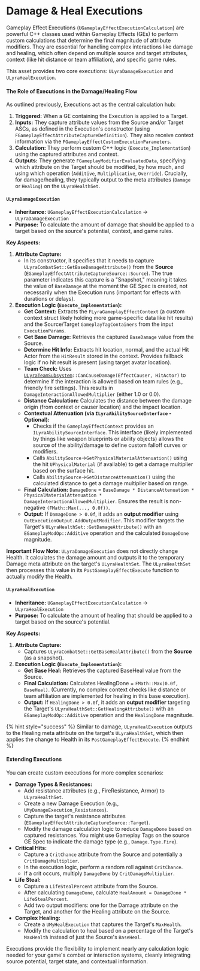 # Damage & Heal Executions

Gameplay Effect Executions (`UGameplayEffectExecutionCalculation`) are powerful C++ classes used within Gameplay Effects (GEs) to perform custom calculations that determine the final magnitude of attribute modifiers. They are essential for handling complex interactions like damage and healing, which often depend on multiple source and target attributes, context (like hit distance or team affiliation), and specific game rules.

This asset provides two core executions: `ULyraDamageExecution` and `ULyraHealExecution`.

#### The Role of Executions in the Damage/Healing Flow

As outlined previously, Executions act as the central calculation hub:

1. **Triggered:** When a GE containing the Execution is applied to a Target.
2. **Inputs:** They capture attribute values from the Source and/or Target ASCs, as defined in the Execution's constructor (using `FGameplayEffectAttributeCaptureDefinition`). They also receive context information via the `FGameplayEffectCustomExecutionParameters`.
3. **Calculation:** They perform custom C++ logic (`Execute_Implementation`) using the captured attributes and context.
4. **Outputs:** They generate `FGameplayModifierEvaluatedData`, specifying which attribute on the Target should be modified, by how much, and using which operation (`Additive`, `Multiplicative`, `Override`). Crucially, for damage/healing, they typically output to the meta attributes (`Damage` or `Healing`) on the `ULyraHealthSet`.

#### `ULyraDamageExecution`

* **Inheritance:** `UGameplayEffectExecutionCalculation` -> `ULyraDamageExecution`
* **Purpose:** To calculate the amount of damage that should be applied to a target based on the source's potential, context, and game rules.

**Key Aspects:**

1. **Attribute Capture:**
   * In its constructor, it specifies that it needs to capture `ULyraCombatSet::GetBaseDamageAttribute()` from the **Source** (`EGameplayEffectAttributeCaptureSource::Source`). The true parameter indicates this capture is a "Snapshot," meaning it takes the value of `BaseDamage` at the moment the GE Spec is created, not necessarily when the Execution runs (important for effects with durations or delays).
2. **Execution Logic (`Execute_Implementation`):**
   * **Get Context:** Extracts the `FLyraGameplayEffectContext` (a custom context struct likely holding more game-specific data like hit results) and the Source/Target `GameplayTagContainers` from the input `ExecutionParams`.
   * **Get Base Damage:** Retrieves the captured `BaseDamage` value from the Source.
   * **Determine Hit Info:** Extracts hit location, normal, and the actual Hit Actor from the `HitResult` stored in the context. Provides fallback logic if no hit result is present (using target avatar location).
   * **Team Check:** Uses [`ULyraTeamSubsystem`](../../team/)`::CanCauseDamage(EffectCauser, HitActor)` to determine if the interaction is allowed based on team rules (e.g., friendly fire settings). This results in `DamageInteractionAllowedMultiplier` (either 1.0 or 0.0).
   * **Distance Calculation:** Calculates the distance between the damage origin (from context or causer location) and the impact location.
   * **Contextual Attenuation (via `ILyraAbilitySourceInterface` - Optional):**
     * Checks if the `GameplayEffectContext` provides an `ILyraAbilitySourceInterface`. This interface (likely implemented by things like weapon blueprints or ability objects) allows the source of the ability/damage to define custom falloff curves or modifiers.
     * Calls `AbilitySource`->`GetPhysicalMaterialAttenuation()` using the hit `UPhysicalMaterial` (if available) to get a damage multiplier based on the surface hit.
     * Calls `AbilitySource`->`GetDistanceAttenuation()` using the calculated distance to get a damage multiplier based on range.
   * **Final Calculation:** `DamageDone` = `BaseDamage * DistanceAttenuation * PhysicalMaterialAttenuation * DamageInteractionAllowedMultiplier`. Ensures the result is non-negative `(FMath::Max(..., 0.0f))`.
   * **Output:** If `DamageDone > 0.0f`, it adds an **output modifier** using `OutExecutionOutput.AddOutputModifier`. This modifier targets the Target's `ULyraHealthSet::GetDamageAttribute()` with an `EGameplayModOp::Additive` operation and the calculated `DamageDone` magnitude.

**Important Flow Note:** `ULyraDamageExecution` does not directly change Health. It calculates the damage amount and outputs it to the temporary Damage meta attribute on the target's `ULyraHealthSet`. The `ULyraHealthSet` then processes this value in its `PostGameplayEffectExecute` function to actually modify the Health.

#### `ULyraHealExecution`

* **Inheritance:** `UGameplayEffectExecutionCalculation` -> `ULyraHealExecution`
* **Purpose:** To calculate the amount of healing that should be applied to a target based on the source's potential.

**Key Aspects:**

1. **Attribute Capture:**
   * Captures `ULyraCombatSet::GetBaseHealAttribute()` from the **Source** (as a snapshot).
2. **Execution Logic (`Execute_Implementation`):**
   * **Get Base Heal:** Retrieves the captured BaseHeal value from the Source.
   * **Final Calculation:** Calculates HealingDone = `FMath::Max(0.0f, BaseHeal)`. (Currently, no complex context checks like distance or team affiliation are implemented for healing in this base execution).
   * **Output:** If `HealingDone > 0.0f`, it adds an **output modifier** targeting the Target's `ULyraHealthSet::GetHealingAttribute()` with an `EGameplayModOp::Additive` operation and the `HealingDone` magnitude.

{% hint style="success" %}
Similar to damage, `ULyraHealExecution` outputs to the Healing meta attribute on the target's `ULyraHealthSet`, which then applies the change to Health in its `PostGameplayEffectExecute`.
{% endhint %}

#### Extending Executions

You can create custom executions for more complex scenarios:

* **Damage Types & Resistances:**
  * Add resistance attributes (e.g., FireResistance, Armor) to `ULyraHealthSet`.
  * Create a new Damage Execution (e.g., `UMyDamageExecution_Resistances`).
  * Capture the target's resistance attributes (`EGameplayEffectAttributeCaptureSource::Target`).
  * Modify the damage calculation logic to reduce `DamageDone` based on captured resistances. You might use Gameplay Tags on the source GE Spec to indicate the damage type (e.g., `Damage.Type.Fire`).
* **Critical Hits:**
  * Capture a `CritChance` attribute from the Source and potentially a `CritDamageMultiplier`.
  * In the execution logic, perform a random roll against `CritChance`.
  * If a crit occurs, multiply `DamageDone` by `CritDamageMultiplier`.
* **Life Steal:**
  * Capture a `LifeStealPercent` attribute from the Source.
  * After calculating `DamageDone`, calculate `HealAmount = DamageDone * LifeStealPercent`.
  * Add two output modifiers: one for the Damage attribute on the Target, and another for the Healing attribute on the Source.
* **Complex Healing:**
  * Create a `UMyHealExecution` that captures the Target's `MaxHealth`.
  * Modify the calculation to heal based on a percentage of the Target's `MaxHealth` instead of just the Source's `BaseHeal`.

Executions provide the flexibility to implement nearly any calculation logic needed for your game's combat or interaction systems, cleanly integrating source potential, target state, and contextual information.


